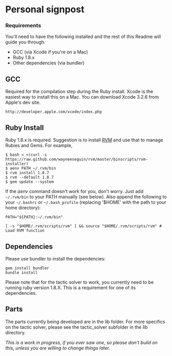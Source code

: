 # Personal signpost

### Requirements

You'll need to have the following installed and the rest of this Readme will guide you through.

- GCC (via Xcode if you're on a Mac)
- Ruby 1.8.x
- Other dependencies (via bundler)

## GCC

Required for the compilation step during the Ruby install. Xcode is the easiest way to install 
this on a Mac. You can download Xcode 3.2.6 from Apple's dev site.

	http://developer.apple.com/xcode/index.php

## Ruby Install

Ruby 1.8.x is required.  Suggestion is to install [RVM](http://beginrescueend.com/)
and use that to manage Rubies and Gems.  For example,

    $ bash < <(curl -s https://raw.github.com/wayneeseguin/rvm/master/binscripts/rvm-installer)
    $ aenv PATH ~/.rvm/bin
    $ rvm install 1.8.7
    $ rvm --default 1.8.7
    $ gem update --system

If the *aenv* command doesn't work for you, don't worry. Just add `~/.rvm/bin` to your PATH manually 
(see below). Also append the following to your `~/.bashrc` or `~/.bash_profile` (replacing '$HOME' 
with the path to your home directory):

	PATH="${PATH}:~/.rvm/bin"

    [ -s "$HOME/.rvm/scripts/rvm" ] && source "$HOME/.rvm/scripts/rvm" # Load RVM function

## Dependencies

Please use bundler to install the dependencies:

    gem install bundler
    bundle install

Please note that for the tactic solver to work, you currently need
to be running ruby version 1.8.X. This is a requirement for one of
its dependencies.

## Parts

The parts currently being developed are in the lib folder.
For more specifics on the tactic solver, please see the tactic_solver
subfolder in the lib directory.

*This is a work in progress, if you ever saw one, so please don't
build on this, unless you are willing to change things later.*
